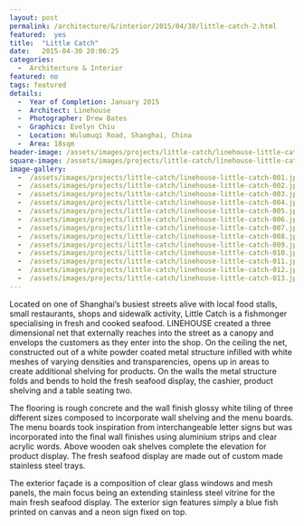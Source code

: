 ```yaml
---
layout: post
permalink: /architecture/&/interior/2015/04/30/little-catch-2.html
featured:  yes
title:  "Little Catch"
date:   2015-04-30 20:06:25
categories:
  -  Architecture & Interior
featured: no
tags: featured
details:
  -  Year of Completion: January 2015
  -  Architect: Linehouse
  -  Photographer: Drew Bates
  -  Graphics: Evelyn Chiu
  -  Location: Wulumuqi Road, Shanghai, China
  -  Area: 18sqm
header-image: /assets/images/projects/little-catch/linehouse-little-catch-003.jpg
square-image: /assets/images/projects/little-catch/linehouse-little-catch-square.jpg
image-gallery:
  -  /assets/images/projects/little-catch/linehouse-little-catch-001.jpg
  -  /assets/images/projects/little-catch/linehouse-little-catch-002.jpg
  -  /assets/images/projects/little-catch/linehouse-little-catch-003.jpg
  -  /assets/images/projects/little-catch/linehouse-little-catch-004.jpg
  -  /assets/images/projects/little-catch/linehouse-little-catch-005.jpg
  -  /assets/images/projects/little-catch/linehouse-little-catch-006.jpg
  -  /assets/images/projects/little-catch/linehouse-little-catch-007.jpg
  -  /assets/images/projects/little-catch/linehouse-little-catch-008.jpg
  -  /assets/images/projects/little-catch/linehouse-little-catch-009.jpg
  -  /assets/images/projects/little-catch/linehouse-little-catch-010.jpg
  -  /assets/images/projects/little-catch/linehouse-little-catch-011.jpg
  -  /assets/images/projects/little-catch/linehouse-little-catch-012.jpg
  -  /assets/images/projects/little-catch/linehouse-little-catch-013.jpg
---
```

Located on one of Shanghai’s busiest streets alive with local food stalls, small restaurants, shops and sidewalk activity, Little Catch is a fishmonger specialising in fresh and cooked seafood. LINEHOUSE created a three dimensional net that externally reaches into the street as a canopy and envelops the customers as they enter into the shop. On the ceiling the net, constructed out of a white powder coated metal structure infilled with white meshes of varying densities and transparencies, opens up in areas to create additional shelving for products. On the walls the metal structure folds and bends to hold the fresh seafood display, the cashier, product shelving and a table seating two. 

The flooring is rough concrete and the wall finish glossy white tiling of three different sizes composed to incorporate wall shelving and the menu boards. The menu boards took inspiration from interchangeable letter signs but was incorporated into the final wall finishes using aluminium strips and clear acrylic words. Above wooden oak shelves complete the elevation for product display. The fresh seafood display are made out of custom made stainless steel trays.        

The exterior façade is a composition of clear glass windows and mesh panels, the main focus being an extending stainless steel vitrine for the main fresh seafood display. The exterior sign features simply a blue fish printed on canvas and a neon sign fixed on top.
